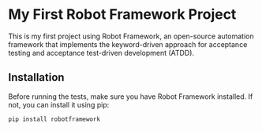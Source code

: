 # My First Robot Framework Project

This is my first project using Robot Framework, an open-source automation framework that implements the keyword-driven approach for acceptance testing and acceptance test-driven development (ATDD).

## Installation

Before running the tests, make sure you have Robot Framework installed. If not, you can install it using pip:

```bash
pip install robotframework